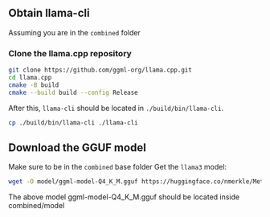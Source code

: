 ## Obtain llama-cli
Assuming you are in the `combined` folder

### Clone the llama.cpp repository
```bash
git clone https://github.com/ggml-org/llama.cpp.git
cd llama.cpp
cmake -B build
cmake --build build --config Release
```
After this, `llama-cli` should be located in `./build/bin/llama-cli`.
```bash
cp ./build/bin/llama-cli ./llama-cli
```

## Download the GGUF model
Make sure to be in the `combined` base folder
Get the `llama3` model:
```bash
wget -O model/ggml-model-Q4_K_M.gguf https://huggingface.co/nmerkle/Meta-Llama-3-8B-Instruct-ggml-model-Q4_K_M.gguf/resolve/main/ggml-model-Q4_K_M.gguf
```
The above model ggml-model-Q4\_K\_M.gguf should be located inside combined/model
